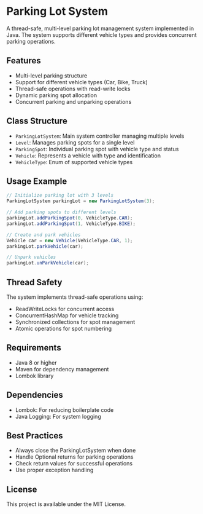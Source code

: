 # Parking Lot System

A thread-safe, multi-level parking lot management system implemented in Java. The system supports different vehicle types and provides concurrent parking operations.

## Features

- Multi-level parking structure
- Support for different vehicle types (Car, Bike, Truck)
- Thread-safe operations with read-write locks
- Dynamic parking spot allocation
- Concurrent parking and unparking operations

## Class Structure

- `ParkingLotSystem`: Main system controller managing multiple levels
- `Level`: Manages parking spots for a single level
- `ParkingSpot`: Individual parking spot with vehicle type and status
- `Vehicle`: Represents a vehicle with type and identification
- `VehicleType`: Enum of supported vehicle types

## Usage Example

```java
// Initialize parking lot with 3 levels
ParkingLotSystem parkingLot = new ParkingLotSystem(3);

// Add parking spots to different levels
parkingLot.addParkingSpot(0, VehicleType.CAR);
parkingLot.addParkingSpot(1, VehicleType.BIKE);

// Create and park vehicles
Vehicle car = new Vehicle(VehicleType.CAR, 1);
parkingLot.parkVehicle(car);

// Unpark vehicles
parkingLot.unParkVehicle(car);
```

## Thread Safety

The system implements thread-safe operations using:
- ReadWriteLocks for concurrent access
- ConcurrentHashMap for vehicle tracking
- Synchronized collections for spot management
- Atomic operations for spot numbering

## Requirements

- Java 8 or higher
- Maven for dependency management
- Lombok library

## Dependencies

- Lombok: For reducing boilerplate code
- Java Logging: For system logging

## Best Practices

- Always close the ParkingLotSystem when done
- Handle Optional returns for parking operations
- Check return values for successful operations
- Use proper exception handling

## License

This project is available under the MIT License.